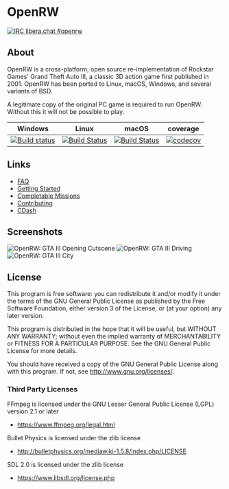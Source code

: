 # OpenRW
[![IRC libera.chat #openrw](https://raster.shields.io/badge/libera.chat-%23openrw-blue)](https://web.libera.chat/?channels=#openrw)

## About

OpenRW is a cross-platform, open source re-implementation of Rockstar Games'
Grand Theft Auto III, a classic 3D action game first published in 2001.
OpenRW has been ported to Linux, macOS, Windows, and several variants of BSD.

A legitimate copy of the original PC game is required to run OpenRW. Without
this it will not be possible to play.

Windows | Linux | macOS | coverage
---| --- | ---  | ---
[![Build status](https://ci.appveyor.com/api/projects/status/k33qf9ssrja6ckx8/branch/main?svg=true)](https://ci.appveyor.com/project/rwengine/openrw/branch/main) | [![Build Status](https://github.com/rwengine/openrw/actions/workflows/build-and-test.yml/badge.svg)](https://github.com/rwengine/openrw/actions/workflows/build-and-test.yml) | [![Build Status](https://app.travis-ci.com/rwengine/openrw.svg?branch=main)](https://app.travis-ci.com/rwengine/openrw) | [![codecov](https://codecov.io/gh/rwengine/openrw/branch/main/graph/badge.svg)](https://codecov.io/gh/rwengine/openrw)


## Links

 * [FAQ](https://github.com/rwengine/openrw/wiki/FAQ)
 * [Getting Started](https://github.com/rwengine/openrw/wiki/Getting-Started)
 * [Completable Missions](https://github.com/rwengine/openrw/issues/52)
 * [Contributing](https://github.com/rwengine/openrw/wiki/Contributing)
 * [CDash](https://my.cdash.org/index.php?project=OpenRW)

## Screenshots
![OpenRW: GTA III Opening Cutscene](https://user-images.githubusercontent.com/418211/48028326-21260b80-e143-11e8-9a7e-53c073c39cc6.png)
![OpenRW: GTA III Driving](https://user-images.githubusercontent.com/418211/48028321-208d7500-e143-11e8-981f-70e47f5d1c50.png)
![OpenRW: GTA III City](https://user-images.githubusercontent.com/418211/48028322-208d7500-e143-11e8-8759-ccb440f4ebf3.png)

## License

This program is free software: you can redistribute it and/or modify
it under the terms of the GNU General Public License as published by
the Free Software Foundation, either version 3 of the License, or
(at your option) any later version.

This program is distributed in the hope that it will be useful,
but WITHOUT ANY WARRANTY; without even the implied warranty of
MERCHANTABILITY or FITNESS FOR A PARTICULAR PURPOSE.  See the
GNU General Public License for more details.

You should have received a copy of the GNU General Public License
along with this program.  If not, see <http://www.gnu.org/licenses/>.

### Third Party Licenses

FFmpeg is licensed under the GNU Lesser General Public License (LGPL) version 2.1 or later

* https://www.ffmpeg.org/legal.html

Bullet Physics is licensed under the zlib license

* http://bulletphysics.org/mediawiki-1.5.8/index.php/LICENSE

SDL 2.0 is licensed under the zlib license

* https://www.libsdl.org/license.php
